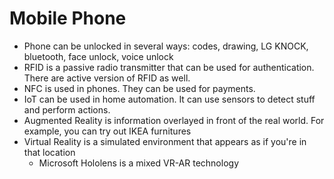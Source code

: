 # Mobile Phone

- Phone can be unlocked in several ways: codes, drawing, LG KNOCK, bluetooth, face unlock, voice unlock
- RFID is a passive radio transmitter that can be used for authentication. There are active version of RFID as well.
- NFC is used in phones. They can be used for payments.
- IoT can be used in home automation. It can use sensors to detect stuff and perform actions.
- Augmented Reality is information overlayed in front of the real world. For example, you can try out IKEA furnitures
- Virtual Reality is a simulated environment that appears as if you're in that location
  - Microsoft Hololens is a mixed VR-AR technology

